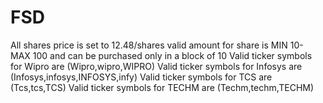 # FSD
All shares price is set to 12.48/shares
valid amount for share is MIN 10- MAX 100 and can be purchased only in a block of 10
Valid ticker symbols for Wipro are (Wipro,wipro,WIPRO)
Valid ticker symbols for Infosys are (Infosys,infosys,INFOSYS,infy)
Valid ticker symbols for TCS are (Tcs,tcs,TCS)
Valid ticker symbols for TECHM are (Techm,techm,TECHM)
